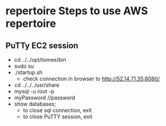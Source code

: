 # repertoire Steps to use AWS repertoire

## PuTTy EC2 session
* cd ../../opt/tomee/bin
* sudo su
* ./startup.sh
    * check connection in browser to http://52.14.71.35:8080/
* cd ../../../usr/share
* mysql -u root -p
* myPassword       //password
* show databases;
    * to close sql connection, exit
    * to close PuTTY session, exit

